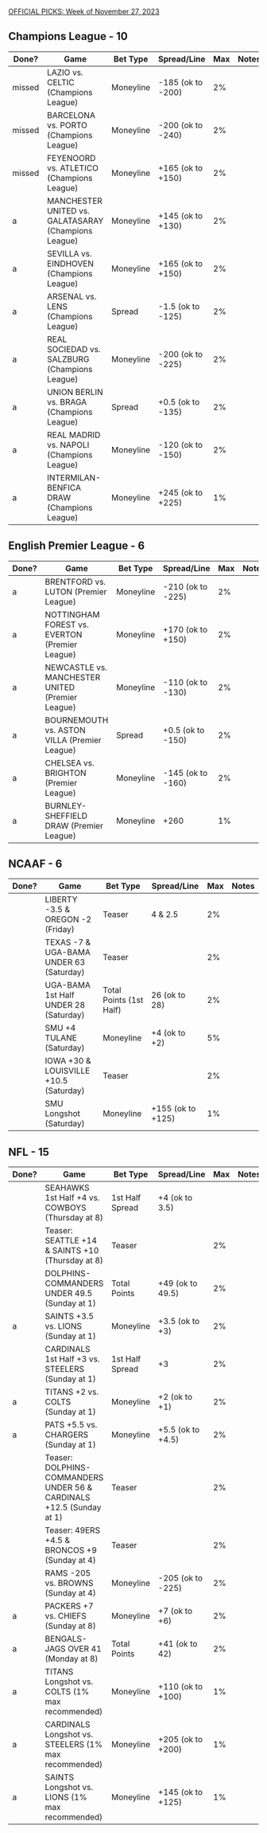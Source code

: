 [OFFICIAL PICKS: Week of November 27, 2023](https://locals.com/feed/24414/sportspicks/4922731/official-picks-week-of-november-27-2023)

## Champions League - 10

| Done?  | Game                                                 | Bet Type  | Spread/Line       | Max | Notes |
| ------ | ---------------------------------------------------- | --------- | ----------------- | --- | ----- |
| missed | LAZIO vs. CELTIC (Champions League)                  | Moneyline | -185 (ok to -200) | 2%  |       |
| missed | BARCELONA vs. PORTO (Champions League)               | Moneyline | -200 (ok to -240) | 2%  |       |
| missed | FEYENOORD vs. ATLETICO (Champions League)            | Moneyline | +165 (ok to +150) | 2%  |       |
| a      | MANCHESTER UNITED vs. GALATASARAY (Champions League) | Moneyline | +145 (ok to +130) | 2%  |       |
| a      | SEVILLA vs. EINDHOVEN (Champions League)             | Moneyline | +165 (ok to +150) | 2%  |       |
| a      | ARSENAL vs. LENS (Champions League)                  | Spread    | -1.5 (ok to -125) | 2%  |       |
| a      | REAL SOCIEDAD vs. SALZBURG (Champions League)        | Moneyline | -200 (ok to -225) | 2%  |       |
| a      | UNION BERLIN vs. BRAGA (Champions League)            | Spread    | +0.5 (ok to -135) | 2%  |       |
| a      | REAL MADRID vs. NAPOLI (Champions League)            | Moneyline | -120 (ok to -150) | 2%  |       |
| a      | INTERMILAN-BENFICA DRAW (Champions League)           | Moneyline | +245 (ok to +225) | 1%  |       |

## English Premier League - 6

| Done? | Game                                             | Bet Type  | Spread/Line       | Max | Notes |
| ----- | ------------------------------------------------ | --------- | ----------------- | --- | ----- |
| a     | BRENTFORD vs. LUTON (Premier League)             | Moneyline | -210 (ok to -225) | 2%  |       |
| a     | NOTTINGHAM FOREST vs. EVERTON (Premier League)   | Moneyline | +170 (ok to +150) | 2%  |       |
| a     | NEWCASTLE vs. MANCHESTER UNITED (Premier League) | Moneyline | -110 (ok to -130) | 2%  |       |
| a     | BOURNEMOUTH vs. ASTON VILLA (Premier League)     | Spread    | +0.5 (ok to -150) | 2%  |       |
| a     | CHELSEA vs. BRIGHTON (Premier League)            | Moneyline | -145 (ok to -160) | 2%  |       |
| a     | BURNLEY-SHEFFIELD DRAW (Premier League)          | Moneyline | +260              | 1%  |       |


## NCAAF - 6

| Done? | Game                                    | Bet Type                | Spread/Line       | Max | Notes |
| ----- | --------------------------------------- | ----------------------- | ----------------- | --- | ----- |
|       | LIBERTY -3.5 & OREGON -2 (Friday)       | Teaser                  | 4 & 2.5           | 2%  |       |
|       | TEXAS -7 & UGA-BAMA UNDER 63 (Saturday) | Teaser                  |                   | 2%  |       |
|       | UGA-BAMA 1st Half UNDER 28 (Saturday)   | Total Points (1st Half) | 26 (ok to 28)     | 2%  |       |
|       | SMU +4 TULANE (Saturday)                | Moneyline               | +4 (ok to +2)     | 5%  |       |
|       | IOWA +30 & LOUISVILLE +10.5 (Saturday)  | Teaser                  |                   | 2%  |       |
|       | SMU Longshot (Saturday)                 | Moneyline               | +155 (ok to +125) | 1%  |       |

## NFL - 15

| Done? | Game                                                                 | Bet Type        | Spread/Line       | Max | Notes |
| ----- | -------------------------------------------------------------------- | --------------- | ----------------- | --- | ----- |
|       | SEAHAWKS 1st Half +4 vs. COWBOYS (Thursday at 8)                     | 1st Half Spread | +4 (ok to 3.5)    |     |       |
|       | Teaser: SEATTLE +14 & SAINTS +10 (Thursday at 8)                     | Teaser          |                   | 2%  |       |
|       | DOLPHINS-COMMANDERS UNDER 49.5 (Sunday at 1)                         | Total Points    | +49 (ok to 49.5)  | 2%  |       |
| a     | SAINTS +3.5 vs. LIONS (Sunday at 1)                                  | Moneyline       | +3.5 (ok to +3)   | 2%  |       |
|       | CARDINALS 1st Half +3 vs. STEELERS (Sunday at 1)                     | 1st Half Spread | +3                | 2%  |       |
| a     | TITANS +2 vs. COLTS (Sunday at 1)                                    | Moneyline       | +2 (ok to +1)     | 2%  |       |
| a     | PATS +5.5 vs. CHARGERS (Sunday at 1)                                 | Moneyline       | +5.5 (ok to +4.5) | 2%  |       |
|       | Teaser: DOLPHINS-COMMANDERS UNDER 56 & CARDINALS +12.5 (Sunday at 1) | Teaser          |                   | 2%  |       |
|       | Teaser: 49ERS +4.5 & BRONCOS +9 (Sunday at 4)                        | Teaser          |                   | 2%  |       |
|       | RAMS -205 vs. BROWNS (Sunday at 4)                                   | Moneyline       | -205 (ok to -225) | 2%  |       |
| a     | PACKERS +7 vs. CHIEFS (Sunday at 8)                                  | Moneyline       | +7 (ok to +6)     | 2%  |       |
| a     | BENGALS-JAGS OVER 41 (Monday at 8)                                   | Total Points    | +41 (ok to 42)    | 2%  |       |
| a     | TITANS Longshot vs. COLTS (1% max recommended)                       | Moneyline       | +110 (ok to +100) | 1%  |       |
| a     | CARDINALS Longshot vs. STEELERS (1% max recommended)                 | Moneyline       | +205 (ok to +200) | 1%  |       |
| a     | SAINTS Longshot vs. LIONS (1% max recommended)                       | Moneyline       | +145 (ok to +125) | 1%  |       |

